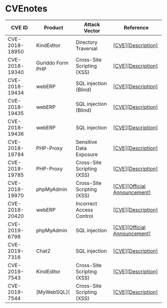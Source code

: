 # CVEnotes
|CVE ID        |Product   |Attack Vector        |Reference                                     |
|--------------|----------|---------------------|----------------------------------------------|
|CVE-2018-18950|KindEditor|Directory Traversal|[[CVE]](https://cve.mitre.org/cgi-bin/cvename.cgi?name=CVE-2018-18950)[[Description]](https://github.com/eddietcc/CVEnotes/blob/master/CVE-2018-18950_KindEditor/README.md)|
|CVE-2018-19340|Guriddo Form PHP|Cross-Site Scripting (XSS)|[[CVE]](https://cve.mitre.org/cgi-bin/cvename.cgi?name=CVE-2018-19340)[[Description]](https://github.com/0xUhaw/CVE-Bins/blob/master/Guriddo%20Form%20PHP/README.md)|
|CVE-2018-19434|webERP|SQL injection (Blind)|[[CVE]](https://cve.mitre.org/cgi-bin/cvename.cgi?name=CVE-2018-19434)[[Description]](https://github.com/eddietcc/CVEnotes/blob/master/webERP_4.15_BankMatching/readme.md)|
|CVE-2018-19435|webERP|SQL injection (Blind)|[[CVE]](https://cve.mitre.org/cgi-bin/cvename.cgi?name=CVE-2018-19435)[[Description]](https://github.com/0xUhaw/CVE-Bins/tree/master/webERP%20SQLI-1)|
|CVE-2018-19436|webERP|SQL injection|[[CVE]](https://cve.mitre.org/cgi-bin/cvename.cgi?name=CVE-2018-19436)[[Description]](https://github.com/0xUhaw/CVE-Bins/tree/master/webERP%20SQLI-2)|
|CVE-2018-19784|PHP-Proxy|Sensitive Data Exposure|[[CVE]](https://cve.mitre.org/cgi-bin/cvename.cgi?name=CVE-2018-19784)[[Description]](https://github.com/0xUhaw/CVE-Bins/blob/master/PHP-Proxy/readme.md)|
|CVE-2018-19785|PHP-Proxy|Cross-Site Scripting (XSS)|[[CVE]](https://cve.mitre.org/cgi-bin/cvename.cgi?name=CVE-2018-19785)[[Description]](https://github.com/eddietcc/CVEnotes/blob/master/PHP-Proxy/RADME.md)|
|CVE-2018-19970|phpMyAdmin|Cross-Site Scripting (XSS)|[[CVE]](https://cve.mitre.org/cgi-bin/cvename.cgi?name=CVE-2018-19970)[[Official Announcement]](https://www.phpmyadmin.net/security/PMASA-2018-8/)|
|CVE-2018-20420|webERP|Incorrect Access Control|[[CVE]](http://cve.mitre.org/cgi-bin/cvename.cgi?name=CVE-2018-20420)[[Description]](https://github.com/eddietcc/CVEnotes/blob/master/webERP_4.15_Z_CreateCompanyTemplateFile/README.md)|
|CVE-2019-6798|phpMyAdmin|SQL injection|[[CVE]](https://cve.mitre.org/cgi-bin/cvename.cgi?name=2019-6798)[[Official Announcement]](https://www.phpmyadmin.net/security/PMASA-2019-2/)|
|CVE-2019-7316|Chat2|SQL injection|[[CVE]](https://cve.mitre.org/cgi-bin/cvename.cgi?name=CVE-2019-7316)[[Description]](https://github.com/eddietcc/CVEnotes/blob/master/Chat2/readme.md)|
|CVE-2019-7543|KindEditor|Cross-Site Scripting (XSS)|[[CVE]](https://cve.mitre.org/cgi-bin/cvename.cgi?name=CVE-2019-7543)[[Description]](https://github.com/0xUhaw/CVE-Bins/blob/master/KindEditor/readme.md)|
|CVE-2019-7544|[MyWebSQL](|Cross-Site Scripting (XSS)|[[CVE]](https://cve.mitre.org/cgi-bin/cvename.cgi?name=CVE-2019-7543)[[Description]](https://github.com/0xUhaw/CVE-Bins/blob/master/KindEditor/readme.md)|
<!--stackedit_data:
eyJoaXN0b3J5IjpbMTg2NjI4MTYxMiwtNzI0MTIzNTMyLC0xMj
I3MDE4NzIyLDE3NTkyNTQxMjEsMTY1ODA2NzU5MywxOTY0MTcy
MjkwLC0xMjI3MDE4NzIyLC0xMDYwNTk5NDYxLDM1NTU5MzgzNy
w5MzM5NTUzMTNdfQ==
-->